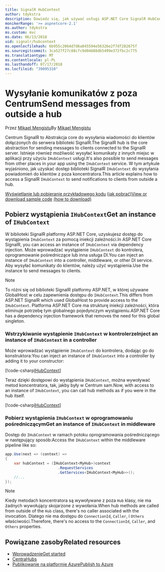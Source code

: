```yaml
---
title: SignalR HubContext
author: tdykstra
description: Dowiedz się, jak używać usługi ASP.NET Core SignalR HubContext wysyłania powiadomień do klientów z poza koncentratora.
monikerRange: '>= aspnetcore-2.1'
ms.author: tdykstra
ms.custom: mvc
ms.date: 06/13/2018
uid: signalr/hubcontext
ms.openlocfilehash: 6b955c2064d7d6a045594e56326e2f7df282675f
ms.sourcegitcommit: 3ca527f27c88cfc9d04688db5499e372fbc2c775
ms.translationtype: MT
ms.contentlocale: pl-PL
ms.lasthandoff: 07/17/2018
ms.locfileid: "39095310"
---
```

# <a name="send-messages-from-outside-a-hub"></a><span data-ttu-id="1e5d1-103">Wysyłanie komunikatów z poza Centrum</span><span class="sxs-lookup"><span data-stu-id="1e5d1-103">Send messages from outside a hub</span></span>

<span data-ttu-id="1e5d1-104">Przez [Mikael Mengistu](https://twitter.com/MikaelM_12)</span><span class="sxs-lookup"><span data-stu-id="1e5d1-104">By [Mikael Mengistu](https://twitter.com/MikaelM_12)</span></span>

<span data-ttu-id="1e5d1-105">Centrum SignalR to Abstrakcja core do wysyłania wiadomości do klientów dołączonych do serwera biblioteki SignalR.</span><span class="sxs-lookup"><span data-stu-id="1e5d1-105">The SignalR hub is the core abstraction for sending messages to clients connected to the SignalR server.</span></span> <span data-ttu-id="1e5d1-106">Istnieje również możliwość wysyłać komunikaty z innych miejsc w aplikacji przy użyciu `IHubContext` usługi.</span><span class="sxs-lookup"><span data-stu-id="1e5d1-106">It's also possible to send messages from other places in your app using the `IHubContext` service.</span></span> <span data-ttu-id="1e5d1-107">W tym artykule wyjaśniono, jak uzyskać dostęp biblioteki SignalR `IHubContext` do wysyłania powiadomień do klientów z poza koncentratora.</span><span class="sxs-lookup"><span data-stu-id="1e5d1-107">This article explains how to access a SignalR `IHubContext` to send notifications to clients from outside a hub.</span></span>

<span data-ttu-id="1e5d1-108">[Wyświetlanie lub pobieranie przykładowego kodu](https://github.com/aspnet/Docs/tree/master/aspnetcore/signalr/hubcontext/sample/) [(jak pobrać)](xref:tutorials/index#how-to-download-a-sample)</span><span class="sxs-lookup"><span data-stu-id="1e5d1-108">[View or download sample code](https://github.com/aspnet/Docs/tree/master/aspnetcore/signalr/hubcontext/sample/) [(how to download)](xref:tutorials/index#how-to-download-a-sample)</span></span>

## <a name="get-an-instance-of-ihubcontext"></a><span data-ttu-id="1e5d1-109">Pobierz wystąpienia `IHubContext`</span><span class="sxs-lookup"><span data-stu-id="1e5d1-109">Get an instance of `IHubContext`</span></span>

<span data-ttu-id="1e5d1-110">W biblioteki SignalR platformy ASP.NET Core, uzyskujesz dostęp do wystąpienia `IHubContext` za pomocą iniekcji zależności.</span><span class="sxs-lookup"><span data-stu-id="1e5d1-110">In ASP.NET Core SignalR, you can access an instance of `IHubContext` via dependency injection.</span></span> <span data-ttu-id="1e5d1-111">Może wprowadzać wystąpienie `IHubContext` do kontrolera, oprogramowanie pośredniczące lub inna usługa DI.</span><span class="sxs-lookup"><span data-stu-id="1e5d1-111">You can inject an instance of `IHubContext` into a controller, middleware, or other DI service.</span></span> <span data-ttu-id="1e5d1-112">Aby wysyłać komunikaty do klientów, należy użyć wystąpienia.</span><span class="sxs-lookup"><span data-stu-id="1e5d1-112">Use the instance to send messages to clients.</span></span>

> [!NOTE]
> <span data-ttu-id="1e5d1-113">To różni się od biblioteki SignalR platformy ASP.NET, w której używane GlobalHost w celu zapewnienia dostępu do `IHubContext`.</span><span class="sxs-lookup"><span data-stu-id="1e5d1-113">This differs from ASP.NET SignalR which used GlobalHost to provide access to the `IHubContext`.</span></span> <span data-ttu-id="1e5d1-114">Platforma ASP.NET Core ma strukturę iniekcji zależności, która eliminuje potrzebę tym globalnego pojedynczym wystąpieniu.</span><span class="sxs-lookup"><span data-stu-id="1e5d1-114">ASP.NET Core has a dependency injection framework that removes the need for this global singleton.</span></span>

### <a name="inject-an-instance-of-ihubcontext-in-a-controller"></a><span data-ttu-id="1e5d1-115">Wstrzykiwanie wystąpienie `IHubContext` w kontrolerze</span><span class="sxs-lookup"><span data-stu-id="1e5d1-115">Inject an instance of `IHubContext` in a controller</span></span>

<span data-ttu-id="1e5d1-116">Może wprowadzać wystąpienie `IHubContext` do kontrolera, dodając go do konstruktora:</span><span class="sxs-lookup"><span data-stu-id="1e5d1-116">You can inject an instance of `IHubContext` into a controller by adding it to your constructor:</span></span>

[!code-csharp[IHubContext](hubcontext/sample/Controllers/HomeController.cs?range=12-19,57)]

<span data-ttu-id="1e5d1-117">Teraz dzięki dostępowi do wystąpienia `IHubContext`, można wywoływać metod koncentratora, tak, jakby były w Centrum sam.</span><span class="sxs-lookup"><span data-stu-id="1e5d1-117">Now, with access to an instance of `IHubContext`, you can call hub methods as if you were in the hub itself.</span></span>

[!code-csharp[IHubContext](hubcontext/sample/Controllers/HomeController.cs?range=21-25)]

### <a name="get-an-instance-of-ihubcontext-in-middleware"></a><span data-ttu-id="1e5d1-118">Pobierz wystąpienia `IHubContext` w oprogramowaniu pośredniczącym</span><span class="sxs-lookup"><span data-stu-id="1e5d1-118">Get an instance of `IHubContext` in middleware</span></span>

<span data-ttu-id="1e5d1-119">Dostęp do `IHubContext` w ramach potoku oprogramowania pośredniczącego w następujący sposób:</span><span class="sxs-lookup"><span data-stu-id="1e5d1-119">Access the `IHubContext` within the middleware pipeline like so:</span></span>

```csharp
app.Use(next => (context) =>
{
    var hubContext = (IHubContext<MyHub>)context
                        .RequestServices
                        .GetServices<IHubContext<MyHub>>();
    //...
});
```

> [!NOTE]
> <span data-ttu-id="1e5d1-120">Kiedy metodach koncentratora są wywoływane z poza `Hub` klasy, nie ma żadnych wywołujący skojarzone z wywołania.</span><span class="sxs-lookup"><span data-stu-id="1e5d1-120">When hub methods are called from outside of the `Hub` class, there's no caller associated with the invocation.</span></span> <span data-ttu-id="1e5d1-121">Dlatego nie ma dostępu do `ConnectionId`, `Caller`, i `Others` właściwości.</span><span class="sxs-lookup"><span data-stu-id="1e5d1-121">Therefore, there's no access to the `ConnectionId`, `Caller`, and `Others` properties.</span></span>

## <a name="related-resources"></a><span data-ttu-id="1e5d1-122">Powiązane zasoby</span><span class="sxs-lookup"><span data-stu-id="1e5d1-122">Related resources</span></span>

* [<span data-ttu-id="1e5d1-123">Wprowadzenie</span><span class="sxs-lookup"><span data-stu-id="1e5d1-123">Get started</span></span>](xref:tutorials/signalr)
* [<span data-ttu-id="1e5d1-124">Centra</span><span class="sxs-lookup"><span data-stu-id="1e5d1-124">Hubs</span></span>](xref:signalr/hubs)
* [<span data-ttu-id="1e5d1-125">Publikowanie na platformie Azure</span><span class="sxs-lookup"><span data-stu-id="1e5d1-125">Publish to Azure</span></span>](xref:signalr/publish-to-azure-web-app)
